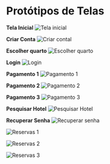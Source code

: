 # Protótipos de Telas

**Tela Inicial**
![Tela inicial](./img/telainicial.png)

**Criar Conta**
![Criar contal](./img/criarconta.png)

**Escolher quarto**
![Escolher quarto](./img/escolherquarto.png)

**Login**
![Login](./img/login.png)

**Pagamento 1**
![Pagamento 1](./img/pagamento1.png)

**Pagamento 2**
![Pagamento 2](./img/pagamento2.png)

**Pagamento 3**
![Pagamento 3](./img/pagamento3.png)

**Pesquisar Hotel**
![Pesquisar Hotel](./img/pesquisarhotel.png)

**Recuperar Senha**
![Recuperar senha](./img/recsenha.png)

![Reservas 1](./img/reservas1.png)

![Reservas 2](./img/reservas2.png)

![Reservas 3](./img/reservas3.png)
